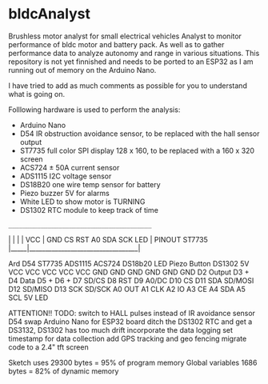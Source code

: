 # bldcAnalyst
Brushless motor analyst for small electrical vehicles
Analyst to monitor performance of bldc motor and battery pack. As well as to gather 
performance data to analyze autonomy and range in various situations.
This repository is not yet finnished and needs to be ported to an ESP32 as I am running
out of memory on the Arduino Nano.

I have tried to add as much comments as possible for you to understand what is going on.

Folllowing hardware is used to perform the analysis:
   - Arduino Nano
   - D54 IR obstruction avoidance sensor, to be replaced with the hall sensor output
   - ST7735 full color SPI display 128 x 160, to be replaced with a 160 x 320 screen
   - ACS724 ± 50A current sensor
   - ADS1115 I2C voltage sensor
   - DS18B20 one wire temp sensor for battery
   - Piezo buzzer 5V for alarms
   - White LED to show motor is TURNING
   - DS1302 RTC module to keep track of time
   
    ________________________________________
   |     |                                  |
   | VCC | GND  CS   RST  A0  SDA  SCK  LED | PINOUT ST7735
   |_____|__________________________________|

   Ard     D54     ST7735    ADS1115    ACS724    DS18b20   LED    Piezo   Button    DS1302
    5V     VCC       VCC       VCC       VCC        VCC
   GND     GND       GND       GND       GND        GND
    D2     Output
    D3                                                                         +
    D4                                              Data
    D5                                                       +
    D6                                                               +
    D7              SD/CS
    D8               RST
    D9              A0/DC
   D10               CS
   D11           SDA SD/MOSI
   D12             SD/MISO
   D13            SCK SD/SCK
    A0                                   OUT
    A1                                                                                CLK
    A2                                                                                 IO
    A3                                                                                 CE
    A4                         SDA
    A5                         SCL
    5V               LED


ATTENTION!! TODO:
     switch to HALL pulses instead of IR avoidance sensor D54
     swap Arduino Nano for ESP32 board
     ditch the DS1302 RTC and get a DS3132, DS1302 has too much drift
     incorporate the data logging
     set timestamp for data collection
     add GPS tracking and geo fencing
     migrate code to a 2.4" tft screen


Sketch uses     29300 bytes = 95% of program memory
Global variables 1686 bytes = 82% of dynamic memory
